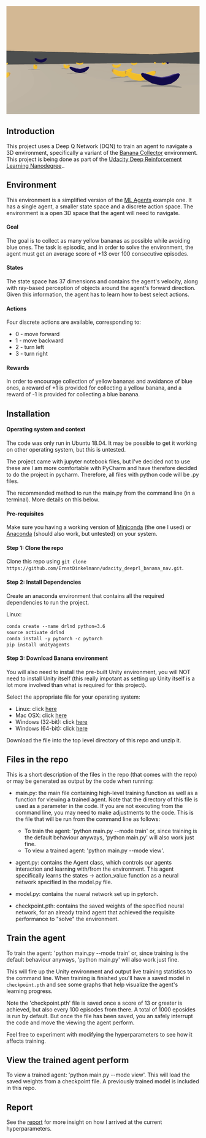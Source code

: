 ![trained agent](trained_agent.gif)



## Introduction
This project uses a Deep Q Network (DQN) to train an agent to navigate a 3D environment, specifically a variant of the [Banana Collector](https://github.com/Unity-Technologies/ml-agents/blob/master/docs/Learning-Environment-Examples.md#banana-collector) environment.  This project is being done as part of the [Udacity Deep Reinforcement Learning Nanodegree](https://www.udacity.com/course/deep-reinforcement-learning-nanodegree--nd893)..



## Environment
This environment is a simplified version of the [ML Agents](https://github.com/Unity-Technologies/ml-agents/blob/master/docs/Learning-Environment-Examples.md#banana-collector) example one.  It has a single agent, a smaller state space and a discrete action space.  The environment is a open 3D space that the agent will need to navigate.

#### Goal
The goal is to collect as many yellow bananas as possible while avoiding blue ones.
The task is episodic, and in order to solve the environment, the agent must get an average score of +13 over 100 consecutive episodes.

#### States
The state space has 37 dimensions and contains the agent's velocity, along with ray-based perception of objects around the agent's forward direction. Given this information, the agent has to learn how to best select actions.

#### Actions
Four discrete actions are available, corresponding to:

- 0 - move forward
- 1 - move backward
- 2 - turn left
- 3 - turn right

#### Rewards
In order to encourage collection of yellow bananas and avoidance of blue ones, a reward of +1 is provided for collecting a yellow banana, and a reward of -1 is provided for collecting a blue banana.



## Installation

#### Operating system and context
The code was only run in Ubuntu 18.04. It may be possible to get it working on other operating system, but this is untested.

The project came with jupyter notebook files, but I've decided not to use these are I am more comfortable with PyCharm and have therefore decided to do the project in pycharm. Therefore, all files with python code will be .py files.

The recommended method to run the main.py from the command line (in a terminal). More details on this below.

#### Pre-requisites
Make sure you having a working version of [Miniconda](https://conda.io/miniconda.html) (the one I used) or [Anaconda](https://www.anaconda.com/download/) (should also work, but untested) on your system.

#### Step 1: Clone the repo
Clone this repo using `git clone https://github.com/ErnstDinkelmann/udacity_deeprl_banana_nav.git`.

#### Step 2: Install Dependencies
Create an anaconda environment that contains all the required dependencies to run the project.

Linux:
```
conda create --name drlnd python=3.6
source activate drlnd
conda install -y pytorch -c pytorch
pip install unityagents
```

#### Step 3: Download Banana environment
You will also need to install the pre-built Unity environment, you will NOT need to install Unity itself (this really impotant as setting up Unity itself is a lot more involved than what is required for this project).

Select the appropriate file for your operating system:

- Linux: click [here](https://s3-us-west-1.amazonaws.com/udacity-drlnd/P1/Banana/Banana_Linux.zip)
- Mac OSX: click [here](https://s3-us-west-1.amazonaws.com/udacity-drlnd/P1/Banana/Banana.app.zip)
- Windows (32-bit): click [here](https://s3-us-west-1.amazonaws.com/udacity-drlnd/P1/Banana/Banana_Windows_x86.zip)
- Windows (64-bit): click [here](https://s3-us-west-1.amazonaws.com/udacity-drlnd/P1/Banana/Banana_Windows_x86_64.zip)

Download the file into the top level directory of this repo and unzip it.



## Files in the repo
This is a short description of the files in the repo (that comes with the repo) or may be generated as output by the code when running:

* main.py: the main file containing high-level training function as well as a function for viewing a trained agent. Note that the directory of this file is used as a parameter in the code. If you are not executing from the command line, you may need to make adjustments to the code. This is the file that will be run from the command line as follows:

    * To train the agent: 'python main.py --mode train' or, since training is the default behaviour anyways, 'python main.py' will also work just fine.
    * To view a trained agent: 'python main.py --mode view'.

* agent.py: contains the Agent class, which controls our agents interaction and learning with/from the environment. This agent specifically learns the states -> action_value function as a neural network specified in the model.py file.

* model.py: contains the nueral network set up in pytorch.

* checkpoint.pth: contains the saved weights of the specified neural network, for an already traind agent that achieved the requisite performance to "solve" the environment.



## Train the agent
To train the agent: 'python main.py --mode train' or, since training is the default behaviour anyways, 'python main.py' will also work just fine.

This will fire up the Unity environment and output live training statistics to the command line.  When training is finished you'll have a saved model in `checkpoint.pth` and see some graphs that help visualize the agent's learning progress.

Note the 'checkpoint.pth' file is saved once a score of 13 or greater is achieved, but also every 100 episodes from there. A total of 1000 eposides is run by default. But once the file has been saved, you an safely interrupt the code and move the viewing the agent perform.

Feel free to experiment with modifying the hyperparameters to see how it affects training.



## View the trained agent perform
To view a trained agent: 'python main.py --mode view'.
This will load the saved weights from a checkpoint file.  A previously trained model is included in this repo.



## Report
See the [report](Report.md) for more insight on how I arrived at the current hyperparameters.  

